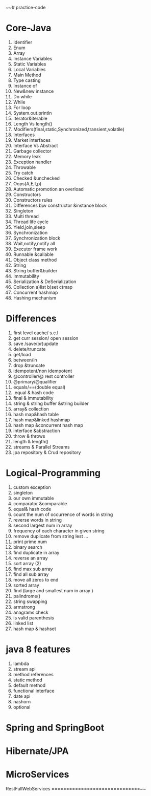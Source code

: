 ~~# practice-code

Core-Java
==================
1.	Identifier
2.	Enum
3.	Array
4.	Instance Variables
5.	Static Variables
6.	Local Variables
7.	Main Method
8.	Type casting
9.	Instance of
10.	New&new instance
11.	Do while
12.	While
13.	For loop
14.	System.out.println
15.	Iterator&iterable
16.	Length Vs length()
17.	Modifiers(final,static,Synchronized,transient,volatile)
18.	Interfaces
19.	Market interfaces
20.	Interface Vs Abstract
21.	Garbage collector
22.	Memory leak
23.	Exception handler
24.	Throwable
25.	Try catch
26.	Checked &unchecked
27.	Oops(A,E,I,p)
28.	Automatic promotion an overload
29.	Constructors
30.	Constructors rules
31.	Differences b\w constructor &instance block
32.	Singleton
33.	Multi thread
34.	Thread life cycle
35.	Yield,join,sleep
36.	Synchronization
37.	Synchronization block
38.	Wait,notify,notify all
39.	Executor frame work
40.	Runnable &callable
41.	Object class method
42.	String
43.	String buffer&builder
44.	Immutability
45.	Serialization & DeSerialization
46.	Collection  a)list   b)set c)map
47.	Concurrent hashmap
48.	Hashing mechanism


Differences
=======================
1. first level cache/ s.c.l
2. get curr session/ open session
3. save /save(or)update
4. delete/truncate
5. get/load
6. between/in
7. drop &truncate
8. idempotent/non idempotent
9. @controller/@ rest controller
10. @primary/@qualifier
11. equals/==(double equal)
12. .equal & hash code
13. final & immutability  
14. string & string buffer &string builder
15. array& collection
16. hash map&hash table
17. hash map&linked hashmap
18. hash map &concurrent hash map
19. interface &abstraction
20. throw & throws
21. length & length()
22. streams & Parallel Streams
23. jpa repository & Crud repository

Logical-Programming
===========================
1. custom exception
2. singleton
3. our own immutable
4. comparator &comparable 
5. equal& hash code
6. count the num of occurrence of words in string 
7. reverse words in string 
8. second largest num in array 
9. frequency of each character in given string
10. remove duplicate from string lest  ... 
11. print prime num
12. binary search
13. find duplicate in array
14. reverse an array 
15. sort array (2)
16. find max sub array 
17. find all sub array
18. move all zeros to end
19. sorted array 
20. find (large and smallest num in array )
21. palindrome()
22. string swapping
23. armstrong
24. anagrams check
25. is valid parenthesis 
26. linked list 
27. hash map   & hashset

java 8 features
==========================
1. lambda
2. stream api
3. method references
4. static method
5. default      method
6. functional interface
7. date api
8. nashorn
9. optional









Spring and SpringBoot
==========================



Hibernate/JPA
=======================



MicroServices
==============================



RestFullWebServices
==============================~~